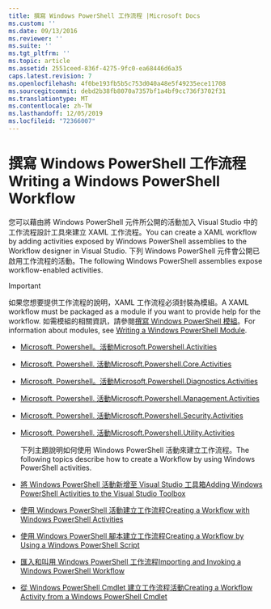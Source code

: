 ```yaml
---
title: 撰寫 Windows PowerShell 工作流程 |Microsoft Docs
ms.custom: ''
ms.date: 09/13/2016
ms.reviewer: ''
ms.suite: ''
ms.tgt_pltfrm: ''
ms.topic: article
ms.assetid: 2551ceed-836f-4275-9fc0-ea68446d6a35
caps.latest.revision: 7
ms.openlocfilehash: 4f0be193fb5b5c753d040a48e5f49235ece11708
ms.sourcegitcommit: debd2b38fb8070a7357bf1a4bf9cc736f3702f31
ms.translationtype: MT
ms.contentlocale: zh-TW
ms.lasthandoff: 12/05/2019
ms.locfileid: "72366007"
---
```

# <a name="writing-a-windows-powershell-workflow"></a><span data-ttu-id="794ea-102">撰寫 Windows PowerShell 工作流程</span><span class="sxs-lookup"><span data-stu-id="794ea-102">Writing a Windows PowerShell Workflow</span></span>

<span data-ttu-id="794ea-103">您可以藉由將 Windows PowerShell 元件所公開的活動加入 Visual Studio 中的工作流程設計工具來建立 XAML 工作流程。</span><span class="sxs-lookup"><span data-stu-id="794ea-103">You can create a XAML workflow by adding activities exposed by Windows PowerShell assemblies to the Workflow designer in Visual Studio.</span></span> <span data-ttu-id="794ea-104">下列 Windows PowerShell 元件會公開已啟用工作流程的活動。</span><span class="sxs-lookup"><span data-stu-id="794ea-104">The following Windows PowerShell assemblies expose workflow-enabled activities.</span></span>

> [!IMPORTANT]
> <span data-ttu-id="794ea-105">如果您想要提供工作流程的說明，XAML 工作流程必須封裝為模組。</span><span class="sxs-lookup"><span data-stu-id="794ea-105">A XAML workflow must be packaged as a module if you want to provide help for the workflow.</span></span> <span data-ttu-id="794ea-106">如需模組的相關資訊，請參閱[撰寫 Windows PowerShell 模組](../module/writing-a-windows-powershell-module.md)。</span><span class="sxs-lookup"><span data-stu-id="794ea-106">For information about modules, see [Writing a Windows PowerShell Module](../module/writing-a-windows-powershell-module.md).</span></span>

- [<span data-ttu-id="794ea-107">Microsoft. Powershell。活動</span><span class="sxs-lookup"><span data-stu-id="794ea-107">Microsoft.Powershell.Activities</span></span>](/dotnet/api/Microsoft.PowerShell.Activities)

- [<span data-ttu-id="794ea-108">Microsoft. Powershell. 活動</span><span class="sxs-lookup"><span data-stu-id="794ea-108">Microsoft.Powershell.Core.Activities</span></span>](/dotnet/api/Microsoft.PowerShell.Core.Activities)

- [<span data-ttu-id="794ea-109">Microsoft. Powershell。活動</span><span class="sxs-lookup"><span data-stu-id="794ea-109">Microsoft.Powershell.Diagnostics.Activities</span></span>](/dotnet/api/Microsoft.PowerShell.Diagnostics.Activities)

- [<span data-ttu-id="794ea-110">Microsoft. Powershell. 活動</span><span class="sxs-lookup"><span data-stu-id="794ea-110">Microsoft.Powershell.Management.Activities</span></span>](/dotnet/api/Microsoft.PowerShell.Management.Activities)

- [<span data-ttu-id="794ea-111">Microsoft. Powershell. 活動</span><span class="sxs-lookup"><span data-stu-id="794ea-111">Microsoft.Powershell.Security.Activities</span></span>](/dotnet/api/Microsoft.PowerShell.Security.Activities)

- [<span data-ttu-id="794ea-112">Microsoft. Powershell. 活動</span><span class="sxs-lookup"><span data-stu-id="794ea-112">Microsoft.Powershell.Utility.Activities</span></span>](/dotnet/api/Microsoft.PowerShell.Utility.Activities)

  <span data-ttu-id="794ea-113">下列主題說明如何使用 Windows PowerShell 活動來建立工作流程。</span><span class="sxs-lookup"><span data-stu-id="794ea-113">The following topics describe how to create a Workflow by using Windows PowerShell activities.</span></span>

- [<span data-ttu-id="794ea-114">將 Windows PowerShell 活動新增至 Visual Studio 工具箱</span><span class="sxs-lookup"><span data-stu-id="794ea-114">Adding Windows PowerShell Activities to the Visual Studio Toolbox</span></span>](./adding-windows-powershell-activities-to-the-visual-studio-toolbox.md)

- [<span data-ttu-id="794ea-115">使用 Windows PowerShell 活動建立工作流程</span><span class="sxs-lookup"><span data-stu-id="794ea-115">Creating a Workflow with Windows PowerShell Activities</span></span>](./creating-a-workflow-with-windows-powershell-activities.md)

- [<span data-ttu-id="794ea-116">使用 Windows PowerShell 腳本建立工作流程</span><span class="sxs-lookup"><span data-stu-id="794ea-116">Creating a Workflow by Using a Windows PowerShell Script</span></span>](./creating-a-workflow-by-using-a-windows-powershell-script.md)

- [<span data-ttu-id="794ea-117">匯入和叫用 Windows PowerShell 工作流程</span><span class="sxs-lookup"><span data-stu-id="794ea-117">Importing and Invoking a Windows PowerShell Workflow</span></span>](./importing-and-invoking-a-windows-powershell-workflow.md)

- [<span data-ttu-id="794ea-118">從 Windows PowerShell Cmdlet 建立工作流程活動</span><span class="sxs-lookup"><span data-stu-id="794ea-118">Creating a Workflow Activity from a Windows PowerShell Cmdlet</span></span>](./creating-a-workflow-activity-from-a-windows-powershell-cmdlet.md)